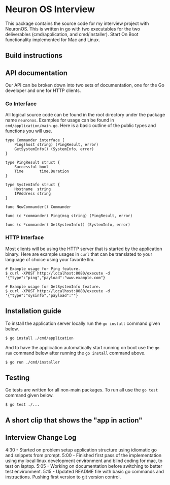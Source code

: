 # Neuron OS Interview

This package contains the source code for my interview project with NeuronOS. This is written in go with 
two executables for the two deliverables (cmd/application, and cmd/installer). Start On Boot functionality
implemented for Mac and Linux.

## Build instructions



## API documentation

Our API can be broken down into two sets of documentation, one for the Go developer and one for HTTP clients.

### Go Interface

All logical source code can be found in the root directory under the package name `neuronos`. Examples for usage
can be found in `cmd/application/main.go`. Here is a basic outline of the public types and functions you will use.

```
type Commander interface {
	Ping(host string) (PingResult, error)
	GetSystemInfo() (SystemInfo, error)
}

type PingResult struct {
	Successful bool
	Time       time.Duration
}

type SystemInfo struct {
	Hostname  string
	IPAddress string
}

func NewCommander() Commander

func (c *commander) Ping(msg string) (PingResult, error)

func (c *commander) GetSystemInfo() (SystemInfo, error)
```

### HTTP Interface

Most clients will be using the HTTP server that is started by the application binary.
Here are example usages in `curl` that can be translated to your language of choice
using your favorite llm.

```
# Example usage for Ping feature.
$ curl -XPOST http://localhost:8080/execute -d '{"type":"ping","payload":"www.example.com"}

# Example usage for GetSystemInfo feature.
$ curl -XPOST http://localhost:8080/execute -d '{"type":"sysinfo","payload":""}
```

## Installation guide
To install the application server locally run the `go install` command given below.
```
$ go install ./cmd/application
```

And to have the application automatically start running on boot use the `go run` command below after running
the `go install` command above.
```
$ go run ./cmd/installer
```

## Testing
Go tests are written for all non-main packages. To run all use the `go test` command given below.
```
$ go test ./...
```

## A short clip that shows the "app in action"


## Interview Change Log

4:30 - Started on problem setup application structure using idiomatic go and snippets from prompt.
5:00 - Finished first pass of the implementation using my local linux development environment and blind coding for mac, to test on laptop.
5:05 - Working on documentation before switching to better test environment.
5:15 - Updated README file with basic go commands and instructions. Pushing first version to git version control.